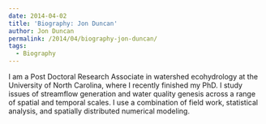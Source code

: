 ```yaml
---
date: 2014-04-02
title: 'Biography: Jon Duncan'
author: Jon Duncan
permalink: /2014/04/biography-jon-duncan/
tags:
  - Biography
---
```

I am a Post Doctoral Research Associate in watershed ecohydrology at the University of North Carolina, where I recently finished my PhD. I study issues of streamflow generation and water quality genesis across a range of spatial and temporal scales. I use a combination of field work, statistical analysis, and spatially distributed numerical modeling.
